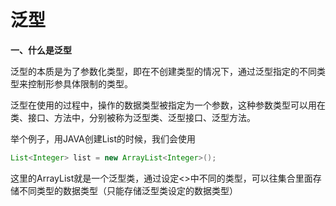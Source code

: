 # 泛型

**一、什么是泛型**

泛型的本质是为了参数化类型，即在不创建类型的情况下，通过泛型指定的不同类型来控制形参具体限制的类型。

泛型在使用的过程中，操作的数据类型被指定为一个参数，这种参数类型可以用在类、接口、方法中，分别被称为泛型类、泛型接口、泛型方法。

举个例子，用JAVA创建List的时候，我们会使用

```java
List<Integer> list = new ArrayList<Integer>();
```

这里的ArrayList就是一个泛型类，通过设定<>中不同的类型，可以往集合里面存储不同类型的数据类型（只能存储泛型类设定的数据类型）
